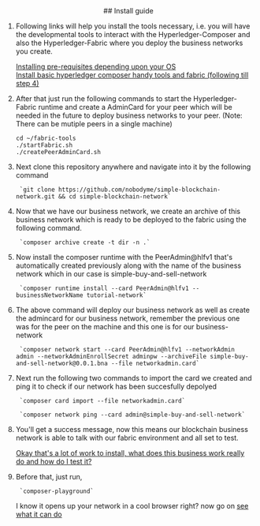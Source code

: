 <center> ## Install guide </center>

1) Following links will help you install the tools necessary, i.e. you will have the developmental tools to interact with the Hyperledger-Composer and also the Hyperledger-Fabric where you deploy the business networks you create.

    [Installing pre-requisites depending upon your OS](https://hyperledger.github.io/composer/installing/installing-prereqs)<br>
    [Install basic hyperledger composer handy tools and fabric (following till step 4)](https://hyperledger.github.io/composer/installing/development-tools)


2) After that just run the following commands to start the Hyperledger-Fabric runtime and create a AdminCard for your peer which will be needed in the future to deploy business networks to your peer.
(Note: There can be mutiple peers in a single machine)

    ```
    cd ~/fabric-tools
    ./startFabric.sh
    ./createPeerAdminCard.sh
    ```

3) Next clone this repository anywhere and navigate into it by the following command

        `git clone https://github.com/nobodyme/simple-blockchain-network.git && cd simple-blockchain-network`

4) Now that we have our business network, we create an archive of this business network which is ready to be deployed to the fabric using the following command.

        `composer archive create -t dir -n .`

5) Now install the composer runtime with the PeerAdmin@hlfv1 that's automatically created previously along with the name of the business network which in our case is simple-buy-and-sell-network

        `composer runtime install --card PeerAdmin@hlfv1 --businessNetworkName tutorial-network`

6) The above command will deploy our business network as well as create the admincard for our business network, remember the previous one was for the peer on the machine and this one is for our business-network

        `composer network start --card PeerAdmin@hlfv1 --networkAdmin admin --networkAdminEnrollSecret adminpw --archiveFile simple-buy-and-sell-network@0.0.1.bna --file networkadmin.card`


7) Next run the following two commands to import the card we created and ping it to check if our network has been succesfully depolyed

        `composer card import --file networkadmin.card`

        `composer network ping --card admin@simple-buy-and-sell-network`

8) You'll get a success message, now this means our blockchain business network is able to talk with our fabric environment and all set to test.

    [Okay that's a lot of work to install, what does this business work really do and how do I test it?](https://github.com/nobodyme/simple-blockchain-network/blob/master/simple-buy-and-sell-network/README.md)

9) Before that, just run,

        `composer-playground`

    I know it opens up your network in a cool browser right? now go on [see what it can do](https://github.com/nobodyme/simple-blockchain-network/blob/master/simple-buy-and-sell-network/README.md)
